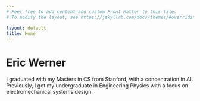 ```yaml
---
# Feel free to add content and custom Front Matter to this file.
# To modify the layout, see https://jekyllrb.com/docs/themes/#overriding-theme-defaults

layout: default
title: Home
---
```


<h1>Eric Werner</h1>
<p>I graduated with my Masters in CS from Stanford, with a concentration in AI.<br>
Previously, I got my undergraduate in Engineering Physics with a focus on electromechanical systems design.</p>
